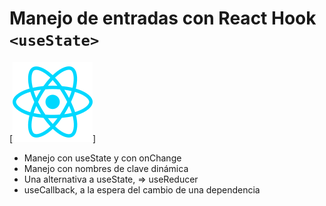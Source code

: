 # Manejo de entradas con React Hook `<useState>`

[![N|Solid](https://raw.githubusercontent.com/CarlosJCdev/Login-React-Firebase/master/src/icons/react1.png)]

- Manejo con useState y con onChange
- Manejo con nombres de clave dinámica
- Una alternativa a useState, => useReducer
- useCallback, a la espera del cambio de una dependencia
